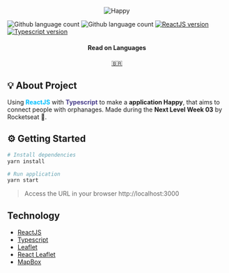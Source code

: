 <p align="center">
    <img alt="Happy" src="https://i1.lensdump.com/i/0TULpF.png" />
</p>

<p align="left">
    <img alt="Github language count" src="https://img.shields.io/github/languages/count/eduardomantz291/reactjs-happyweb">

  <img alt="Github language count" src="https://img.shields.io/github/languages/top/eduardomantz291/reactjs-happyweb">

  <a href="https://reactjs.org/">
    <img alt="ReactJS version" src="https://img.shields.io/github/package-json/dependency-version/eduardomantz291/reactjs-happyweb/react">
  </a>

  <a href="https://www.typescriptlang.org/">
    <img alt="Typescript version" src="https://img.shields.io/github/package-json/dependency-version/eduardomantz291/reactjs-happyweb/typescript">
  </a>
</p>

<div align="center">
  <h4 align="center">Read on Languages</h4>
  <a href="https://github.com/eduardomantz291/reactjs-happyweb/blob/master/README-PT-BR.md">🇧🇷
  </a>
</div>

## :bulb: About Project

Using <span style="color:deepskyblue; font-weight:bold;">ReactJS</span> with <span style="color:darkslateblue; font-weight:bold;">Typescript</span> to make a **application Happy**, that aims to connect people with orphanages.
Made during the **Next Level Week 03** by Rocketseat :rocket:. 


## :gear: Getting Started

```Bash
# Install dependencies
yarn install

# Run application
yarn start
```

> Access the URL in your browser http://localhost:3000

## Technology

- [ReactJS](https://reactjs.org/)
- [Typescript](https://www.typescriptlang.org/)
- [Leaflet](https://leafletjs.com/)
- [React Leaflet](https://react-leaflet.js.org/)
- [MapBox](https://www.mapbox.com/)